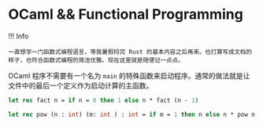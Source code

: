 # OCaml && Functional Programming

!!! Info 

    一直想学一门函数式编程语言，等我暑假捋完 Rust 的基本内容之后再来。也打算写成文档的样子，也符合函数式编程的简洁优雅。现在这里就是随便记一点点。

OCaml 程序不需要有一个名为 `main` 的特殊函数来启动程序。通常的做法就是让文件中的最后一个定义作为启动计算的主函数。

```ml
let rec fact n = if n = 0 then 1 else n * fact (n - 1)

let rec pow (n : int) (m: int ) : int = if m = 1 then n else n * pow n (m - 1)
```




